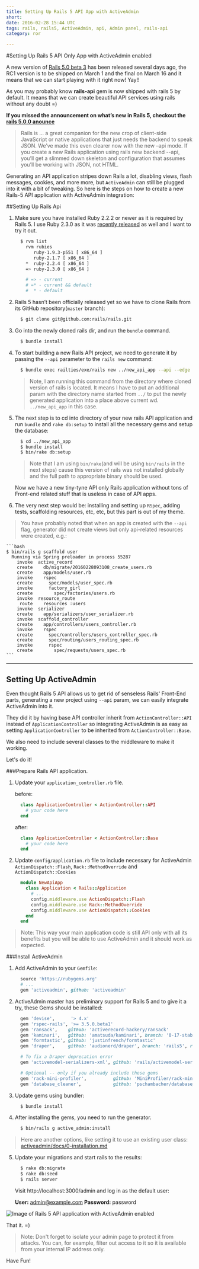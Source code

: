 ```yaml
---
title: Setting Up Rails 5 API App with ActiveAdmin
short: 
date: 2016-02-28 15:44 UTC
tags: rails, rails5, ActiveAdmin, api, Admin panel, rails-api
category: ror

---
```

#Setting Up Rails 5 API Only App with ActiveAdmin enabled

A new version of [Rails 5.0 beta 3](http://weblog.rubyonrails.org/2016/2/27/Rails-5-0-beta3/) has been released several days ago, the RC1 version is to be shipped on March 1 and the final on March 16 and it means that we can start playing with it right now! Yay!! 

As you may probably know **rails-api** gem is now shipped with rails 5 by default. It means that we can create beautiful API services using rails without any doubt =) 

**If you missed the announcement on what’s new in Rails 5, checkout the [rails 5.0.0 anounce](http://weblog.rubyonrails.org/2015/12/18/Rails-5-0-beta1/)**
>Rails is ... a great companion for the new crop of client-side JavaScript or native applications that just needs the backend to speak JSON. We’ve made this even clearer now with the new –api mode. If you create a new Rails application using rails new backend --api, you’ll get a slimmed down skeleton and configuration that assumes you’ll be working with JSON, not HTML.

Generating an API application stripes down Rails a lot, disabling views, flash messages, cookies, and more more, but `ActiveAdmin` can still be plugged into it with a bit of tweaking. So here is the steps on how to create a new Rails-5 API application with ActiveAdmin integration:

##Setting Up Rails Api
1. Make sure you have installed Ruby 2.2.2 or newer as it is required by Rails 5. I use Ruby 2.3.0 as it was [recently released](https://www.ruby-lang.org/en/news/2015/12/25/ruby-2-3-0-released/) as well and I want to try it out.

    ```bash
      $ rvm list
        rvm rubies
           ruby-1.9.3-p551 [ x86_64 ]
           ruby-2.1.7 [ x86_64 ]
        *  ruby-2.2.4 [ x86_64 ]
        => ruby-2.3.0 [ x86_64 ]
    
        # => - current
        # =* - current && default
        #  * - default
    ```
2. Rails 5 hasn’t been officially released yet so we have to clone Rails from its GitHub repository(`master` branch):

    ```bash
      $ git clone git@github.com:rails/rails.git
    ```  

3. Go into the newly cloned rails dir, and run the `bundle` command. 

    ```bash
      $ bundle install
    ```

4. To start building a new Rails API project, we need to generate it by passing the `--api` parameter to the `rails new` command:

    ```bash
      $ bundle exec railties/exe/rails new ../new_api_app --api --edge
    ```
  
    > Note, I am running this command from the directory  where cloned version of rails is located. It means I have to put an additional param with the directory name started from `../` to put the newly generated application into a place above current wd. `../new_api_app` in this case.

5. The next step is to cd into directory of your new rails API application and run `bundle` and `rake db:setup` to install all the necessary gems and setup the database:

    ```bash
      $ cd ../new_api_app
      $ bundle install
      $ bin/rake db:setup
    ```
    >Note that I am using `bin/rake`(and will be using `bin/rails` in the next steps) cause this version of rails was not installed globally and the full path to appropriate binary should be used.

    Now we have a new tiny-tyne API only Rails application without tons of Front-end related stuff that is useless in case of API apps.

6. The very next step would be: installing and setting up `RSpec`, adding tests, scaffolding resources, etc, etc, but this part is out of my theme. 
> You have probably noted that when an app is created with the `--api` flag, generator did not create views but only api-related resources were created, e.g.:

    ```bash
    $ bin/rails g scaffold user
      Running via Spring preloader in process 55287
        invoke  active_record
        create    db/migrate/20160228093108_create_users.rb
        create    app/models/user.rb
        invoke    rspec
        create      spec/models/user_spec.rb
        invoke      factory_girl
        create        spec/factories/users.rb
        invoke  resource_route
         route    resources :users
        invoke  serializer
        create    app/serializers/user_serializer.rb
        invoke  scaffold_controller
        create    app/controllers/users_controller.rb
        invoke    rspec
        create      spec/controllers/users_controller_spec.rb
        create      spec/routing/users_routing_spec.rb
        invoke      rspec
        create        spec/requests/users_spec.rb
    ```

---
## Setting Up ActiveAdmin

Even thought Rails 5 API allows us to get rid of senseless Rails' Front-End parts, generating a new project using `--api` param, we can easily integrate ActiveAdmin into it.

They did it by having base API controller inherit from `ActionController::API` instead of `ApplicationController` so integrating ActiveAdmin is as easy as setting `ApplicationController` to be inherited from `ActionController::Base`.

We also need to include several classes to the middleware to make it working.

Let's do it!

###Prepare Rails API application.
1. Update your `application_controller.rb` file.

    before:

    ```ruby
      class ApplicationController < ActionController::API
        # your code here
      end
    ```

    after:

    ```ruby
      class ApplicationController < ActionController::Base
        # your code here
      end
    ```

2. Update `config/application.rb` file to include necessary for ActiveAdmin `ActionDispatch::Flash`, `Rack::MethodOverride` and `ActionDispatch::Cookies`

    ```ruby
      module NewApiApp
        class Application < Rails::Application
          # ...
          config.middleware.use ActionDispatch::Flash
          config.middleware.use Rack::MethodOverride
          config.middleware.use ActionDispatch::Cookies
        end
      end
    ```

> Note: This way your main application code is still API only with all its benefits but you will be able to use ActiveAdmin and it should work as expected.

###Install ActiveAdmin
1. Add ActiveAdmin to your `Gemfile`:

    ```ruby
      source 'https://rubygems.org'
      # ...
      gem 'activeadmin', github: 'activeadmin'
    ```

2. ActiveAdmin master has preliminary support for Rails 5 and to give it a try, these Gems should be installed:

    ```ruby
      gem 'devise',      '> 4.x'
      gem 'rspec-rails', '>= 3.5.0.beta1'
      gem 'ransack',    github: 'activerecord-hackery/ransack'
      gem 'kaminari',   github: 'amatsuda/kaminari', branch: '0-17-stable'
      gem 'formtastic', github: 'justinfrench/formtastic'
      gem 'draper',     github: 'audionerd/draper', branch: 'rails5', ref: 'e816e0e587'

      # To fix a Draper deprecation error
      gem 'activemodel-serializers-xml', github: 'rails/activemodel-serializers-xml'

      # Optional -- only if you already include these gems
      gem 'rack-mini-profiler',          github: 'MiniProfiler/rack-mini-profiler'
      gem 'database_cleaner',            github: 'pschambacher/database_cleaner', branch: 'rails5.0', ref: '8dd9fa4'
    ```

3. Update gems using bundler:

    ```bash
      $ bundle install
    ```

4. After installing the gems, you need to run the generator.

    ```bash
      $ bin/rails g active_admin:install
    ```
  > Here are another options, like setting it to use an existing user class: [activeadmin/docs/0-installation.md](https://github.com/activeadmin/activeadmin/blob/master/docs/0-installation.md)

5. Update your migrations and start rails to the results:

    ```bash
      $ rake db:migrate
      $ rake db:seed
      $ rails server
    ```

    Visit http://localhost:3000/admin and log in as the default user:

    **User:** admin@example.com
    **Password:** password

  ![Image of Rails 5 API application with ActiveAdmin enabled](/images/blog/rails5-api-active-admin/active-admin-with-rails5.png)

That it. =)
> Note: Don't forget to isolate your admin page to protect it from attacks. You can, for example, filter out access to it so it is available from your internal IP address only.

Have Fun!